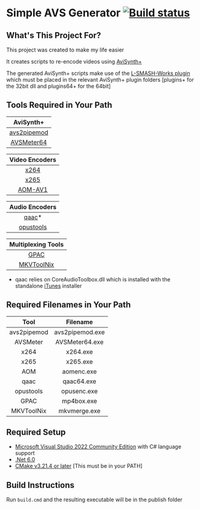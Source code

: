 # Simple AVS Generator [![Build status](https://ci.appveyor.com/api/projects/status/61g0g8mca7ihkkot?svg=true)](https://ci.appveyor.com/project/Shaylen/simple-avs-generator) #

## What's This Project For? ##

This project was created to make my life easier

It creates scripts to re-encode videos using [AviSynth+](https://github.com/AviSynth/AviSynthPlus/releases)

The generated AviSynth+ scripts make use of the [L-SMASH-Works plugin](https://github.com/HolyWu/L-SMASH-Works/releases) which must be placed in the relevant AviSynth+ plugin folders [plugins+ for the 32bit dll and plugins64+ for the 64bit]

## Tools Required in Your Path ##

| AviSynth+ |
| :---: |
| [avs2pipemod](https://github.com/chikuzen/avs2pipemod/releases) | 
| [AVSMeter64](https://www.videohelp.com/software/AVSMeter) |

| Video Encoders |
| :---: |
| [x264](https://www.videohelp.com/software/x264-Encoder) |
| [x265](https://jeremylee.sh/bins/) |
| [AOM-AV1](https://jeremylee.sh/bins/) |

| Audio Encoders |
| :---: |
| [qaac](https://github.com/nu774/qaac/releases)* |
| [opustools](https://jeremylee.sh/bins/) |

| Multiplexing Tools |
| :---: |
| [GPAC](https://gpac.wp.imt.fr/downloads/gpac-nightly-builds/) |
| [MKVToolNix](https://www.videohelp.com/software/MKVToolNix) |

* qaac relies on CoreAudioToolbox.dll which is installed with the standalone [iTunes](https://www.videohelp.com/software/iTunes) installer

## Required Filenames in Your Path ##

| Tool        | Filename        |
| :---------: | :-------------: |
| avs2pipemod | avs2pipemod.exe |
| AVSMeter    | AVSMeter64.exe  |
| x264        | x264.exe        |
| x265        | x265.exe        |
| AOM         | aomenc.exe      |
| qaac        | qaac64.exe      |
| opustools   | opusenc.exe     |
| GPAC        | mp4box.exe      |
| MKVToolNix  | mkvmerge.exe    |

## Required Setup ##

* [Microsoft Visual Studio 2022 Community Edition](https://visualstudio.microsoft.com/vs/community/) with C# language support
* [.Net 6.0](https://dotnet.microsoft.com/en-us/download/dotnet/6.0)
* [CMake v3.21.4 or later](https://cmake.org/download/) [This must be in your PATH]

## Build Instructions ##

Run `build.cmd` and the resulting executable will be in the publish folder